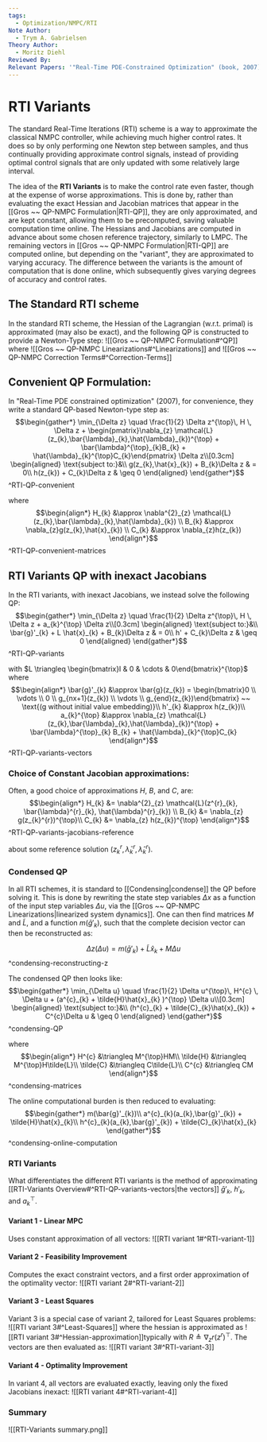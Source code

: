 ```yaml
---
tags:
  - Optimization/NMPC/RTI
Note Author:
  - Trym A. Gabrielsen
Theory Author:
  - Moritz Diehl
Reviewed By: 
Relevant Papers: '"Real-Time PDE-Constrained Optimization" (book, 2007), "Multi-level Iterations for Economic Nonlinear Model Predictive Control" (2021)'
---
```

# RTI Variants
The standard Real-Time Iterations (RTI) scheme is a way to approximate the classical NMPC controller, while achieving much higher control rates. It does so by only performing one Newton step between samples, and thus continually providing approximate control signals, instead of providing optimal control signals that are only updated with some relatively large interval.

The idea of the **RTI Variants** is to make the control rate even faster, though at the expense of worse approximations. This is done by, rather than evaluating the exact Hessian and Jacobian matrices that appear in the [[Gros ~~ QP-NMPC Formulation|RTI-QP]], they are only approximated, and are kept constant, allowing them to be precomputed, saving valuable computation time online. The Hessians and Jacobians are computed in advance about some chosen reference trajectory, similarly to LMPC. The remaining vectors in [[Gros ~~ QP-NMPC Formulation|RTI-QP]] are computed online, but depending on the "variant", they are approximated to varying accuracy.
The difference between the variants is the amount of computation that is done online, which subsequently gives varying degrees of accuracy and control rates.

## The Standard RTI scheme
In the standard RTI scheme, the Hessian of the Lagrangian (w.r.t. primal) is approximated (may also be exact), and the following QP is constructed to provide a Newton-Type step:
![[Gros ~~ QP-NMPC Formulation#^QP]]
where
![[Gros ~~ QP-NMPC Linearizations#^Linearizations]]
and
![[Gros ~~ QP-NMPC Correction Terms#^Correction-Terms]]


## Convenient QP Formulation:
In "Real-Time PDE constrained optimization" (2007), for convenience, they write a standard QP-based Newton-type step as:
$$\begin{gather*}
\min_{\Delta z} \quad \frac{1}{2} \Delta z^{\top}\, H \, \Delta z + \begin{pmatrix}\nabla_{z} \mathcal{L}(z_{k},\bar{\lambda}_{k},\hat{\lambda}_{k})^{\top} + \bar{\lambda}^{\top}_{k}B_{k} + \hat{\lambda}_{k}^{\top}C_{k}\end{pmatrix} \Delta z\\[0.3cm]
\begin{aligned}
\text{subject to:}&\\
g(z_{k},\hat{x}_{k}) + B_{k}\Delta z & = 0\\
h(z_{k}) + C_{k}\Delta z & \geq 0
\end{aligned}
\end{gather*}$$
^RTI-QP-convenient

where
$$\begin{align*}
H_{k} &\approx \nabla^{2}_{z} \mathcal{L}(z_{k},\bar{\lambda}_{k},\hat{\lambda}_{k}) \\
B_{k} &\approx \nabla_{z}g(z_{k},\hat{x}_{k}) \\
C_{k} &\approx \nabla_{z}h(z_{k})
\end{align*}$$
^RTI-QP-convenient-matrices


## RTI Variants QP with inexact Jacobians
In the RTI variants, with inexact Jacobians, we instead solve the following QP:
$$\begin{gather*}
\min_{\Delta z} \quad \frac{1}{2} \Delta z^{\top}\, H \, \Delta z + a_{k}^{\top} \Delta z\\[0.3cm]
\begin{aligned}
\text{subject to:}&\\
\bar{g}'_{k} + L \hat{x}_{k} + B_{k}\Delta z & = 0\\
h' + C_{k}\Delta z & \geq 0
\end{aligned}
\end{gather*}$$
^RTI-QP-variants

with $L \triangleq \begin{bmatrix}I & 0 & \cdots & 0\end{bmatrix}^{\top}$
where
$$\begin{align*}
\bar{g}'_{k} &\approx \bar{g}(z_{k}) = \begin{bmatrix}0 \\ \vdots \\ 0  \\ g_{nx+1}(z_{k}) \\ \vdots \\ g_{end}(z_{k})\end{bmatrix} ~~ \text{(g without initial value embedding)}\\
h'_{k} &\approx h(z_{k})\\
a_{k}^{\top} &\approx \nabla_{z} \mathcal{L}(z_{k},\bar{\lambda}_{k},\hat{\lambda}_{k})^{\top} + \bar{\lambda}^{\top}_{k} B_{k} + \hat{\lambda}_{k}^{\top}C_{k}
\end{align*}$$
^RTI-QP-variants-vectors

### Choice of Constant Jacobian approximations:
Often, a good choice of approximations $H$, $B$, and $C$, are:
$$\begin{align*}
H_{k} &= \nabla^{2}_{z} \mathcal{L}(z^{r}_{k}, \bar{\lambda}^{r}_{k}, \hat{\lambda}^{r}_{k}) \\
B_{k} &= \nabla_{z} g(z_{k}^{r})^{\top}\\
C_{k} &= \nabla_{z} h(z_{k})^{\top}
\end{align*}$$
^RTI-QP-variants-jacobians-reference


about some reference solution $(z_{k}^{r},\bar{\lambda}_{k}^{r},\hat{\lambda}_{k}^{r})$.



### Condensed QP
In all RTI schemes, it is standard to [[Condensing|condense]] the QP before solving it. This is done by rewriting the state step variables $\Delta x$ as a function of the input step variables $\Delta u$, via the [[Gros ~~ QP-NMPC Linearizations|linearized system dynamics]]. One can then find matrices $M$ and $\tilde{L}$, and a function $m(\bar{g}'_{k})$, such that the complete decision vector can then be reconstructed as:

$$\Delta z(\Delta u) = m(\bar{g}'_{k}) + \tilde{L}\hat{x}_{k}+ M \Delta u$$
^condensing-reconstructing-z


The condensed QP then looks like:
$$\begin{gather*}
\min_{\Delta u} \quad \frac{1}{2} \Delta u^{\top}\, H^{c} \, \Delta u + (a^{c}_{k} + \tilde{H}\hat{x}_{k} )^{\top} \Delta u\\[0.3cm]
\begin{aligned}
\text{subject to:}&\\
(h^{c}_{k} + \tilde{C}_{k}\hat{x}_{k}) + C^{c}\Delta u & \geq 0
\end{aligned}
\end{gather*}$$
^condensing-QP

where
$$\begin{align*}
H^{c} &\triangleq M^{\top}HM\\
\tilde{H} &\triangleq M^{\top}H\tilde{L}\\
\tilde{C} &\triangleq C\tilde{L}\\
C^{c} &\triangleq CM
\end{align*}$$
^condensing-matrices

The online computational burden is then reduced to evaluating:
$$\begin{gather*}
m(\bar{g}'_{k})\\
a^{c}_{k}(a_{k},\bar{g}'_{k}) + \tilde{H}\hat{x}_{k}\\
h^{c}_{k}(a_{k},\bar{g}'_{k}) + \tilde{C}_{k}\hat{x}_{k}
\end{gather*}$$
^condensing-online-computation

### RTI Variants
What differentiates the different RTI variants is the method of approximating [[RTI-Variants Overview#^RTI-QP-variants-vectors|the vectors]] $\bar{g}'_{k}$, $h'_{k}$, and $a_{k}^{\top}$.


#### Variant 1 - Linear MPC
Uses constant approximation of all vectors:
![[RTI variant 1#^RTI-variant-1]]

#### Variant 2 - Feasibility Improvement
Computes the exact constraint vectors, and a first order approximation of the optimality vector:
![[RTI variant 2#^RTI-variant-2]]

#### Variant 3 - Least Squares
Variant 3 is a special case of variant 2, tailored for Least Squares problems: ![[RTI variant 3#^Least-Squares]]
where the hessian is approximated as ![[RTI variant 3#^Hessian-approximation]]typically with $R\triangleq \nabla_{z} r(z^{r})^{\top}$.
The vectors are then evaluated as:
![[RTI variant 3#^RTI-variant-3]]

#### Variant 4 - Optimality Improvement
In variant 4, all vectors are evaluated exactly, leaving only the fixed Jacobians inexact:
![[RTI variant 4#^RTI-variant-4]]

### Summary
![[RTI-Variants summary.png]]
